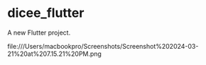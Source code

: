 # dicee_flutter

A new Flutter project.

file:///Users/macbookpro/Screenshots/Screenshot%202024-03-21%20at%207.15.21%20PM.png


